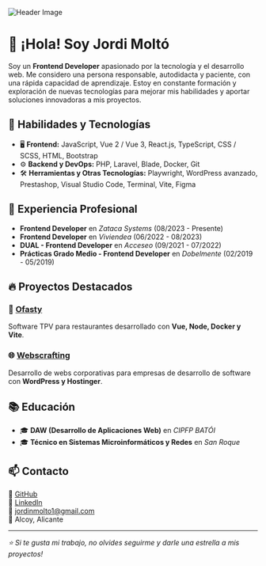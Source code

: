 ![Header Image](image.png)

# 👋 ¡Hola! Soy Jordi Moltó

Soy un **Frontend Developer** apasionado por la tecnología y el desarrollo web. Me considero una persona responsable, autodidacta y paciente, con una rápida capacidad de aprendizaje. Estoy en constante formación y exploración de nuevas tecnologías para mejorar mis habilidades y aportar soluciones innovadoras a mis proyectos.

## 🚀 Habilidades y Tecnologías

- 🖥️ **Frontend:** JavaScript, Vue 2 / Vue 3, React.js, TypeScript, CSS / SCSS, HTML, Bootstrap
- ⚙️ **Backend y DevOps:** PHP, Laravel, Blade, Docker, Git
- 🛠️ **Herramientas y Otras Tecnologías:** Playwright, WordPress avanzado, Prestashop, Visual Studio Code, Terminal, Vite, Figma

## 💼 Experiencia Profesional

- **Frontend Developer** en *Zataca Systems* (08/2023 - Presente)
- **Frontend Developer** en *Viviendea* (06/2022 - 08/2023)
- **DUAL - Frontend Developer** en *Acceseo* (09/2021 - 07/2022)
- **Prácticas Grado Medio - Frontend Developer** en *Dobelmente* (02/2019 - 05/2019)

## 🔥 Proyectos Destacados

### 🏢 [Ofasty](https://github.com/tu-repositorio)
Software TPV para restaurantes desarrollado con **Vue, Node, Docker y Vite**.

### 🌐 [Webscrafting](https://github.com/tu-repositorio)
Desarrollo de webs corporativas para empresas de desarrollo de software con **WordPress y Hostinger**.

## 📚 Educación

- 🎓 **DAW (Desarrollo de Aplicaciones Web)** en *CIPFP BATÓI*
- 🎓 **Técnico en Sistemas Microinformáticos y Redes** en *San Roque*

## 📫 Contacto

🔗 [GitHub](https://github.com/tu-usuario)  
🔗 [LinkedIn](https://linkedin.com/in/tu-usuario)  
📧 jordinmolto1@gmail.com  
📍 Alcoy, Alicante  

---
_⭐ Si te gusta mi trabajo, no olvides seguirme y darle una estrella a mis proyectos!_
